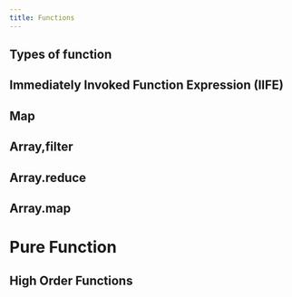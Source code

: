```yaml
---
title: Functions
---
```


## Types of function

## Immediately Invoked Function Expression (IIFE)

## Map

## Array,filter

## Array.reduce

## Array.map

# Pure Function

## High Order Functions
